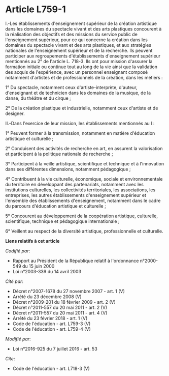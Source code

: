 # Article L759-1

I.-Les établissements d'enseignement supérieur de la création artistique dans les domaines du spectacle vivant et des arts
plastiques concourent à la réalisation des objectifs et des missions du service public de l'enseignement supérieur, pour ce
qui concerne la création dans les domaines du spectacle vivant et des arts plastiques, et aux stratégies nationales de
l'enseignement supérieur et de la recherche. Ils peuvent participer aux regroupements d'établissements d'enseignement
supérieur mentionnés au 2° de l'article L. 718-3. Ils ont pour mission d'assurer la formation initiale ou continue tout au
long de la vie ainsi que la validation des acquis de l'expérience, avec un personnel enseignant composé notamment d'artistes
et de professionnels de la création, dans les métiers : 

1° Du spectacle, notamment ceux d'artiste-interprète, d'auteur, d'enseignant et de technicien dans les domaines de la
musique, de la danse, du théâtre et du cirque ; 

2° De la création plastique et industrielle, notamment ceux d'artiste et de designer. 

II.-Dans l'exercice de leur mission, les établissements mentionnés au I : 

1° Peuvent former à la transmission, notamment en matière d'éducation artistique et culturelle ; 

2° Conduisent des activités de recherche en art, en assurent la valorisation et participent à la politique nationale de
recherche ; 

3° Participent à la veille artistique, scientifique et technique et à l'innovation dans ses différentes dimensions, notamment
pédagogique ; 

4° Contribuent à la vie culturelle, économique, sociale et environnementale du territoire en développant des partenariats,
notamment avec les institutions culturelles, les collectivités territoriales, les associations, les entreprises, les autres
établissements d'enseignement supérieur et l'ensemble des établissements d'enseignement, notamment dans le cadre du parcours
d'éducation artistique et culturelle ; 

5° Concourent au développement de la coopération artistique, culturelle, scientifique, technique et pédagogique
internationale ; 

6° Veillent au respect de la diversité artistique, professionnelle et culturelle.

**Liens relatifs à cet article**

_Codifié par_:

  - Rapport au Président de la République relatif à l'ordonnance n°2000-549 du 15 juin 2000
  - Loi n°2003-339 du 14 avril 2003

_Cité par_:

  - Décret n°2007-1678 du 27 novembre 2007 - art. 1 (V)
  - Arrêté du 23 décembre 2008 (V)
  - Décret n°2009-201 du 18 février 2009 - art. 2 (V)
  - Décret n°2011-557 du 20 mai 2011 - art. 2 (V)
  - Décret n°2011-557 du 20 mai 2011 - art. 4 (V)
  - Arrêté du 23 février 2018 - art. 1 (V)
  - Code de l'éducation - art. L759-3 (V)
  - Code de l'éducation - art. L759-4 (V)

_Modifié par_:

  - Loi n°2016-925 du 7 juillet 2016 - art. 53

_Cite_:

  - Code de l'éducation - art. L718-3 (V)
